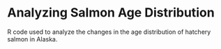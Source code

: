 # Analyzing Salmon Age Distribution 
R code used to analyze the changes in the age distribution of hatchery salmon in Alaska.
